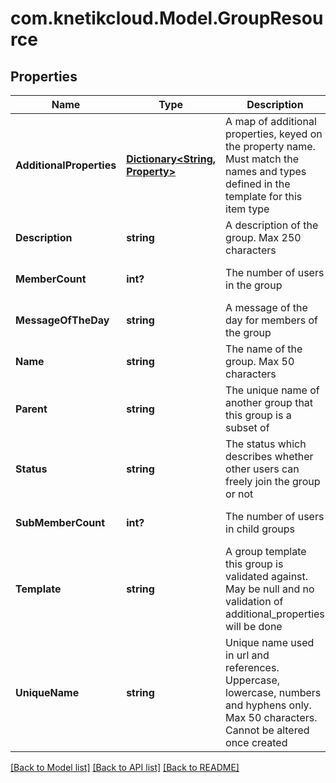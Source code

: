 # com.knetikcloud.Model.GroupResource
## Properties

Name | Type | Description | Notes
------------ | ------------- | ------------- | -------------
**AdditionalProperties** | [**Dictionary&lt;String, Property&gt;**](Property.md) | A map of additional properties, keyed on the property name.  Must match the names and types defined in the template for this item type | [optional] [default to null]
**Description** | **string** | A description of the group. Max 250 characters | [optional] [default to null]
**MemberCount** | **int?** | The number of users in the group | [optional] [default to null]
**MessageOfTheDay** | **string** | A message of the day for members of the group | [optional] [default to null]
**Name** | **string** | The name of the group. Max 50 characters | [default to null]
**Parent** | **string** | The unique name of another group that this group is a subset of | [optional] [default to null]
**Status** | **string** | The status which describes whether other users can freely join the group or not | [default to null]
**SubMemberCount** | **int?** | The number of users in child groups | [optional] [default to null]
**Template** | **string** | A group template this group is validated against. May be null and no validation of additional_properties will be done | [optional] [default to null]
**UniqueName** | **string** | Unique name used in url and references. Uppercase, lowercase, numbers and hyphens only. Max 50 characters. Cannot be altered once created | [default to null]

[[Back to Model list]](../README.md#documentation-for-models) [[Back to API list]](../README.md#documentation-for-api-endpoints) [[Back to README]](../README.md)

